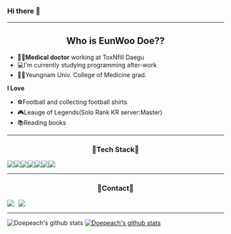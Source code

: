 ### Hi there 👋
------
## <div align=center>  Who is EunWoo Doe??</h1></div> 
 
- 👨‍⚕️**Medical doctor** working at ToxNfill Daegu 
- 💻I'm currently studying programming after-work 
- 👨‍🎓Yeungnam Univ. College of Medicine grad. 

**I Love**
 - ⚽Football and collecting football shirts
 - 🎮Leauge of Legends(Solo Rank KR server:Master)
 - 📚Reading books 
  
---

### <div align=center>💎Tech Stack💎</h1></div> 


<img src="https://img.shields.io/badge/PYTHON-3776AB?style=for-the-badge&logo=python&logoColor=white"><img src="https://img.shields.io/badge/JAVA-007396?style=for-the-badge&logo=java&logoColor=white"><img src="https://img.shields.io/badge/html-E34F26?style=for-the-badge&logo=html5&logoColor=white"><img src="https://img.shields.io/badge/css-1572B6?style=for-the-badge&logo=css3&logoColor=white"><img src="https://img.shields.io/badge/javascript-F7DF1E?style=for-the-badge&logo=javascript&logoColor=black"><img src="https://img.shields.io/badge/git-F05032?style=for-the-badge&logo=git&logoColor=white"><img src="https://img.shields.io/badge/github-181717?style=for-the-badge&logo=github&logoColor=white">




----
### <div align=center>💌Contact💌</h1></div> 
<a href="https://instagram.com/just_doe_it_peach"><img src="https://img.shields.io/badge/Instagram-E4405F?style=flat-square&logo=instagram&logoColor=white"/></a><a href="mailto:doepeach@gmail.com"><img src="https://img.shields.io/badge/Gmail-d14836?style=flat-square&logo=Gmail&logoColor=white&link=mailto:doepeach@gmail.com"
style="height : auto; margin-left : 10px; margin-right : 10px;"/>
</a>




---
![Doepeach's github stats](https://github-readme-stats.vercel.app/api?username=Doepeach&show_icons=true)
[![Doepeach's github stats](https://github-readme-stats.vercel.app/api/top-langs/?username=Doepeach&show_icons=true&hide_border=true&title_color=004386&icon_color=004386&layout=compact)](https://github.com/Doepeach)

